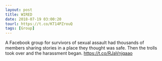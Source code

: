 ```yaml
---
layout: post
title: WIRED
date: 2018-07-19 03:00:20
tourl: https://t.co/KT14PZrouQ
tags: [Group]
---
```

A Facebook group for survivors of sexual assault had thousands of members sharing stories in a place they thought was safe. Then the trolls took over and the harassment began. https://t.co/RJaVnjqaao